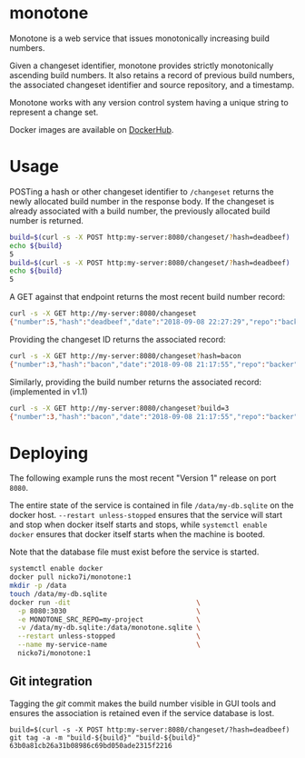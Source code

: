 # monotone

Monotone is a web service that issues monotonically increasing build numbers.

Given a changeset identifier, monotone provides strictly monotonically
ascending build numbers.  It also retains a record of previous build numbers,
the associated changeset identifier and source repository, and a timestamp.

Monotone works with any version control system having a unique string to
represent a change set.

Docker images are available on [DockerHub](https://hub.docker.com/r/nicko7i/monotone/tags/).

# Usage

POSTing a hash or other changeset identifier to ``/changeset`` returns the newly allocated
build number in the response body.  If the changeset is already associated with
a build number, the previously allocated build number is returned.

```bash
build=$(curl -s -X POST http:my-server:8080/changeset/?hash=deadbeef)
echo ${build}
5
build=$(curl -s -X POST http:my-server:8080/changeset/?hash=deadbeef)
echo ${build}
5
```

A GET against that endpoint returns the most recent build number record:

```bash
curl -s -X GET http://my-server:8080/changeset
{"number":5,"hash":"deadbeef","date":"2018-09-08 22:27:29","repo":"backer"}
```

Providing the changeset ID returns the associated record:
```bash
curl -s -X GET http://my-server:8080/changeset?hash=bacon
{"number":3,"hash":"bacon","date":"2018-09-08 21:17:55","repo":"backer"}
```

Similarly, providing the build number returns the associated record: (implemented in v1.1)
```bash
curl -s -X GET http://my-server:8080/changeset?build=3
{"number":3,"hash":"bacon","date":"2018-09-08 21:17:55","repo":"backer"}
```

# Deploying

The following example runs the most recent "Version 1" release on port ``8080``.

The entire state of the service is contained in file ``/data/my-db.sqlite`` on the docker host.
``--restart unless-stopped`` ensures that the service will start and stop when docker itself
starts and stops, while ``systemctl enable docker`` ensures that docker itself
starts when the machine is booted. 

Note that the database file must exist before the service is started.

```bash
systemctl enable docker
docker pull nicko7i/monotone:1
mkdir -p /data
touch /data/my-db.sqlite
docker run -dit                               \
  -p 8080:3030                                \
  -e MONOTONE_SRC_REPO=my-project             \
  -v /data/my-db.sqlite:/data/monotone.sqlite \
  --restart unless-stopped                    \
  --name my-service-name                      \
  nicko7i/monotone:1
```

## Git integration

Tagging the *git* commit makes the build number visible in GUI tools and ensures the
association is retained even if the service database is lost.
```$bash
build=$(curl -s -X POST http:my-server:8080/changeset/?hash=deadbeef)
git tag -a -m "build-${build}" "build-${build}" 63b0a81cb26a31b08986c69bd050ade2315f2216
```

